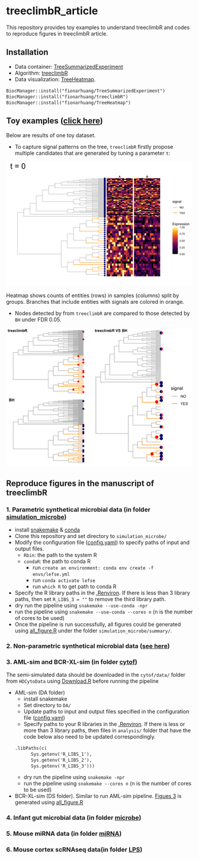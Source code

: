 
# treeclimbR_article

This repository provides toy examples to understand treeclimbR and codes to reproduce figures in treeclimbR article.

## Installation

* Data container: [TreeSummarizedExperiment](https://github.com/fionarhuang/TreeSummarizedExperiment)
* Algorithm: [treeclimbR](https://github.com/fionarhuang/treeclimbR)
* Data visualization: [TreeHeatmap](https://github.com/fionarhuang/TreeHeatmap). 

```
BiocManager::install("fionarhuang/TreeSummarizedExperiment")
BiocManager::install("fionarhuang/treeclimbR")
BiocManager::install("fionarhuang/TreeHeatmap")
```

## Toy examples ([click here](https://fionarhuang.github.io/treeclimbR_toy_example/))

Below are results of one toy dataset. 

* To capture signal patterns on the tree, `treeclimbR` firstly propose multiple candidates that are generated by tuning a parameter `t`:

<p align="center"> 
<img src="https://github.com/fionarhuang/treeclimbR_toy_example/blob/master/output/signal_cands.gif">
</p>

Heatmap shows counts of entities (rows) in samples (columns) split by groups. Branches that include entities with signals are colored in orange.

* Nodes detected by from `treeclimbR` are compared to those detected by `BH` under FDR 0.05.
<p align="center"> 
<img src="https://github.com/fionarhuang/treeclimbR_toy_example/blob/master/output/signal_result.png">
</p>


## Reproduce figures in the manuscript of treeclimbR

### 1. Parametric synthetical microbial data (in **folder** [simulation_microbe](https://github.com/fionarhuang/treeclimbR_article/tree/master/simulation_microbe))

 - install [snakemake](https://snakemake.readthedocs.io/en/stable/getting_started/installation.html) & [conda](https://docs.conda.io/projects/conda/en/latest/user-guide/install/)
 - Clone this repository and set directory to `simulation_microbe/`
 - Modify the configuration file ([config.yaml](https://github.com/fionarhuang/treeclimbR_article/blob/master/simulation_microbe/config.yaml)) to specify paths of input and output files.
   - `Rbin`: the path to the system R
   - `condaR`: the path to conda R 
     - run `create an environment: conda env create -f envs/lefse.yml`
     - run `conda activate lefse`
     - run `which R` to get path to conda R    
 - Specify the R library paths in the [.Renviron](https://github.com/fionarhuang/treeclimbR_article/blob/master/simulation_microbe/.Renviron). If there is less than 3 library paths, then set `R_LIBS_3 = ""` to remove the third library path. 
 - dry run the pipeline using `snakemake --use-conda -npr` 
 - run the pipeline using `snakemake --use-conda --cores n` (n is the number of cores to be used)
 - Once the pipeline is run successfully, all figures could be generated using [all_figure.R](https://github.com/fionarhuang/treeclimbR_article/tree/master/simulation_microbe/summary) under the folder `simulation_microbe/summary/`.
      
### 2. Non-parametric synthetical microbial data ([see here](https://github.com/fionarhuang/correlationtree_analysis))

### 3. AML-sim and BCR-XL-sim (in **folder** [cytof](https://github.com/fionarhuang/treeclimbR_article/tree/master/cytof))

 The semi-simulated data should be downloaded in the `cytof/data/` folder from `HDCytoData` using [Download.R](https://github.com/fionarhuang/treeclimbR_article/tree/master/cytof/data) before running the pipeline
   - AML-sim (DA folder)
      - install snakemake
      - Set directory to `DA/`
      - Update paths to input and output files specified in the configuration file ([config.yaml](https://github.com/fionarhuang/treeclimbR_article/blob/master/cytof/DA/config.yaml))
      - Specify paths to your R libraries in the [.Renviron](https://github.com/fionarhuang/treeclimbR_article/blob/master/cytof/DA/.Renviron). If there is less or more than 3 library paths, then files in `analysis/` folder that have the code below also need to be updated correspondingly.
      ```
      .libPaths(c(
            Sys.getenv('R_LIBS_1'), 
            Sys.getenv('R_LIBS_2'),
            Sys.getenv('R_LIBS_3')))
      ```            
      - dry run the pipeline using `snakemake -npr` 
      - run the pipeline using `snakemake --cores n` (n is the number of cores to be used)
   - BCR-XL-sim (DS folder). Similar to run AML-sim pipeline.
 [Figues 3]() is generated using [all_figure.R](https://github.com/fionarhuang/treeclimbR_article/blob/master/cytof/summary/all_figure.R)
   
### 4. Infant gut microbial data (in **folder** [microbe](https://htmlpreview.github.io/?https://github.com/fionarhuang/treeclimbR_article/blob/master/microbe/docs/index.html))

### 5. Mouse miRNA data (in **folder** [miRNA](https://htmlpreview.github.io/?https://github.com/fionarhuang/treeclimbR_article/blob/master/miRNA/docs/index.html))

### 6. Mouse cortex scRNAseq data(in **folder** [LPS](https://htmlpreview.github.io/?https://raw.githubusercontent.com/fionarhuang/treeclimbR_article/master/LPS/docs/index.html))

